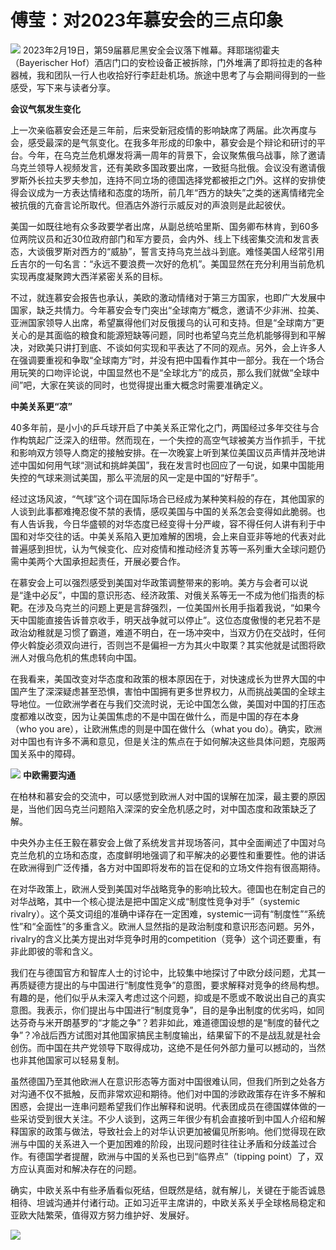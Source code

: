 # 傅莹：对2023年慕安会的三点印象

![](https://inews.gtimg.com/newsapp_bt/0/15684904520/1000)
2023年2月19日，第59届慕尼黑安全会议落下帷幕。拜耶瑞彻霍夫（Bayerischer
Hof）酒店门口的安检设备正被拆除，门外堆满了即将拉走的各种器械，我和团队一行人也收拾好行李赶赴机场。旅途中思考了与会期间得到的一些感受，写下来与读者分享。

**会议气氛发生变化**

上一次亲临慕安会还是三年前，后来受新冠疫情的影响缺席了两届。此次再度与会，感受最深的是气氛变化。在我多年形成的印象中，慕安会是个辩论和研讨的平台。今年，在乌克兰危机爆发将满一周年的背景下，会议聚焦俄乌战事，除了邀请乌克兰领导人视频发言，还有美欧多国政要出席，一致挺乌批俄。会议没有邀请俄罗斯外长拉夫罗夫参加，连持不同立场的德国选择党都被拒之门外。这样的安排使得会议成为一方表达情绪和态度的场所，前几年“西方的缺失”之类的迷离情绪完全被抗俄的亢奋言论所取代。但酒店外游行示威反对的声浪则是此起彼伏。

美国一如既往地有众多政要学者出席，从副总统哈里斯、国务卿布林肯，到60多位两院议员和近30位政府部门和军方要员，会内外、线上下线密集交流和发言表态，大谈俄罗斯对西方的“威胁”，誓言支持乌克兰战斗到底。难怪美国人经常引用丘吉尔的一句名言：“永远不要浪费一次好的危机”。美国显然在充分利用当前危机实现再度凝聚跨大西洋紧密关系的目标。

不过，就连慕安会报告也承认，美欧的激动情绪对于第三方国家，也即广大发展中国家，缺乏共情力。今年慕安会专门突出“全球南方”概念，邀请不少非洲、拉美、亚洲国家领导人出席，希望赢得他们对反俄援乌的认可和支持。但是“全球南方”更关心的是其面临的粮食和能源短缺等问题，同时也希望乌克兰危机能够得到和平解决，对欧美只讲打到底、不谈如何实现和平表达了不同的观点。另外，会上许多人在强调要重视和争取“全球南方”时，并没有把中国看作其中一部分。我在一个场合用玩笑的口吻评论说，中国显然也不是“全球北方”的成员，那么我们就做“全球中间”吧，大家在笑谈的同时，也觉得提出重大概念时需要准确定义。

**中美关系更“凉”**

40多年前，是小小的乒乓球开启了中美关系正常化之门，两国经过多年交往与合作构筑起广泛深入的纽带。然而现在，一个失控的高空气球被美方当作抓手，干扰和影响双方领导人商定的接触安排。在一次晚宴上听到某位美国议员声情并茂地讲述中国如何用气球“测试和挑衅美国”，我在发言时也回应了一句说，如果中国能用失控的气球来测试美国，那么平流层的风一定是中国的“好帮手”。

经过这场风波，“气球”这个词在国际场合已经成为某种笑料般的存在，其他国家的人谈到此事都难掩忍俊不禁的表情，感叹美国与中国的关系怎会变得如此脆弱。也有人告诉我，今日华盛顿的对华态度已经变得十分严峻，容不得任何人讲有利于中国和对华交往的话。中美关系陷入更加难解的困境，会上来自亚非等地的代表对此普遍感到担忧，认为气候变化、应对疫情和推动经济复苏等一系列重大全球问题仍需中美两个大国承担起责任，开展必要合作。

在慕安会上可以强烈感受到美国对华政策调整带来的影响。美方与会者可以说是“逢中必反”，中国的意识形态、经济政策、对俄关系等无一不成为他们指责的标靶。在涉及乌克兰的问题上更是言辞强烈，一位美国州长用手指着我说，“如果今天中国能直接告诉普京收手，明天战争就可以停止”。这位态度傲慢的老兄若不是政治幼稚就是习惯了霸道，难道不明白，在一场冲突中，当双方仍在交战时，任何停火斡旋必须双向进行，否则岂不是偏袒一方为其火中取栗？其实他就是试图将欧洲人对俄乌危机的焦虑转向中国。

在我看来，美国改变对华态度和政策的根本原因在于，对快速成长为世界大国的中国产生了深深疑虑甚至恐惧，害怕中国拥有更多世界权力，从而挑战美国的全球主导地位。一位欧洲学者在与我们交流时说，无论中国怎么做，美国对中国的打压态度都难以改变，因为让美国焦虑的不是中国在做什么，而是中国的存在本身（who
you are），让欧洲焦虑的则是中国在做什么（what you
do）。确实，欧洲对中国也有许多不满和意见，但是关注的焦点在于如何解决这些具体问题，克服两国关系中的障碍。

![](https://inews.gtimg.com/newsapp_bt/0/15684904529/1000)
**中欧需要沟通**

在柏林和慕安会的交流中，可以感觉到欧洲人对中国的误解在加深，最主要的原因是，当他们因乌克兰问题陷入深深的安全危机感之时，对中国态度和政策缺乏了解。

中央外办主任王毅在慕安会上做了系统发言并现场答问，其中全面阐述了中国对乌克兰危机的立场和态度，态度鲜明地强调了和平解决的必要性和重要性。他的讲话在欧洲得到广泛传播，各方对中国即将发布的旨在促和的立场文件抱有很高期待。

在对华政策上，欧洲人受到美国对华战略竞争的影响比较大。德国也在制定自己的对华战略，其中一个核心提法是把中国定义成“制度性竞争对手”（systemic
rivalry）。这个英文词组的准确中译存在一定困难，systemic一词有“制度性”“系统性”和“全面性”的多重含义。欧洲人显然指的是政治制度和意识形态问题。另外，rivalry的含义比美方提出对华竞争时用的competition（竞争）这个词还要重，有非此即彼的零和含义。

我们在与德国官方和智库人士的讨论中，比较集中地探讨了中欧分歧问题，尤其一再质疑德方提出的与中国进行“制度性竞争”的意图，要求解释对竞争的终局构想。有趣的是，他们似乎从未深入考虑过这个问题，抑或是不愿或不敢说出自己的真实意图。我表示，你们提出与中国进行“制度竞争”，目的是争出制度的优劣吗，如同达芬奇与米开朗基罗的“才能之争”？若非如此，难道德国设想的是“制度的替代之争”？冷战后西方试图对其他国家搞民主制度输出，结果留下的不是战乱就是社会创伤。而中国在共产党领导下取得成功，这绝不是任何外部力量可以撼动的，当然也非其他国家可以轻易复制。

虽然德国乃至其他欧洲人在意识形态等方面对中国很难认同，但我们所到之处各方对沟通不仅不抵触，反而非常欢迎和期待。他们对中国的涉欧政策存在许多不解和困惑，会提出一连串问题希望我们作出解释和说明。代表团成员在德国媒体做的一些采访受到很大关注。不少人谈到，这两三年很少有机会直接听到中国人介绍和解释国家的政策与做法，导致社会上的对华认识更加被偏见所影响。他们觉得现在欧洲与中国的关系进入一个更加困难的阶段，出现问题时往往让矛盾和分歧盖过合作。有德国学者提醒，欧洲与中国的关系也已到“临界点”（tipping
point）了，双方应认真面对和解决存在的问题。

确实，中欧关系中有些矛盾看似死结，但既然是结，就有解儿，关键在于能否诚恳相待、坦诚沟通并付诸行动。正如习近平主席讲的，中欧关系关乎全球格局稳定和亚欧大陆繁荣，值得双方努力维护好、发展好。

![](https://inews.gtimg.com/newsapp_bt/0/15684904543/1000)

